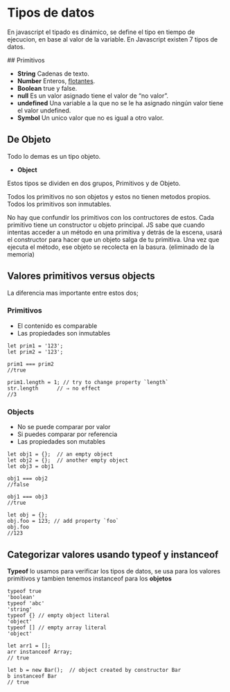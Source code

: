 # Tipos de datos
En javascript el tipado es dinámico, se define el tipo en tiempo de ejecucion, en base al valor de la variable. En Javascript existen 7 tipos de datos.

## Primitivos 
* __String__ Cadenas de texto.
* __Number__ Enteros, [flotantes](https://es.wikipedia.org/wiki/Coma_flotante).
* __Boolean__ true y false.
* __null__ Es un valor asignado tiene el valor de “no valor”.
* __undefined__ Una variable a la que no se le ha asignado ningún valor tiene el valor undefined.
* __Symbol__ Un unico valor que no es igual a otro valor.

## De Objeto
Todo lo demas es un tipo objeto.
* __Object__ 

Estos tipos se dividen en dos grupos, Primitivos y de Objeto.

Todos los primitivos no son objetos  y estos no tienen metodos propios. Todos los primitivos son inmutables.

No hay que confundir los primitivos con los contructores de estos. Cada primitivo tiene un constructor u objeto principal. JS sabe que cuando intentas acceder a un método en una primitiva y detrás de la escena, usará el constructor para hacer que un objeto salga de tu primitiva. Una vez que ejecuta el método, ese objeto se recolecta en la basura. (eliminado de la memoria)

## Valores primitivos versus objects
La diferencia mas importante entre estos dos; 

### Primitivos
* El contenido es comparable
* Las propiedades son inmutables
```
let prim1 = '123';
let prim2 = '123';

prim1 === prim2
//true

prim1.length = 1; // try to change property `length`
str.length      // ⇒ no effect
//3
```

### Objects 
* No se puede comparar por valor
* Si puedes comparar por referencia
* Las propiedades son mutables
```
let obj1 = {};  // an empty object
let obj2 = {};  // another empty object
let obj3 = obj1

obj1 === obj2
//false

obj1 === obj3
//true

let obj = {};
obj.foo = 123; // add property `foo`
obj.foo
//123
```

## Categorizar valores usando typeof y instanceof
__Typeof__ lo usamos para verificar los tipos de datos, se usa para los valores primitivos y tambien tenemos instanceof para los __objetos__
```
typeof true
'boolean'
typeof 'abc'
'string'
typeof {} // empty object literal
'object'
typeof [] // empty array literal
'object'
```

```
let arr1 = [];
arr instanceof Array;
// true

let b = new Bar();  // object created by constructor Bar
b instanceof Bar
// true
```


